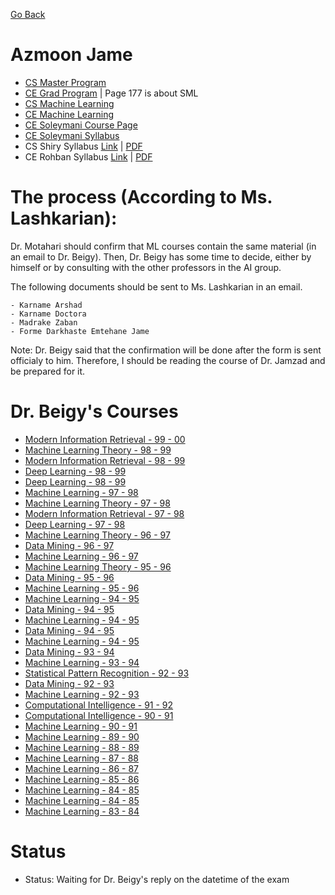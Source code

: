 [Go Back](https://github.com/arm-on/plan/blob/main/README.md)

# Azmoon Jame
- [CS Master Program](https://github.com/arm-on/plan/blob/main/materials/cs-master.pdf)
- [CE Grad Program](https://github.com/arm-on/plan/blob/main/materials/ce-grad.pdf) | Page 177 is about SML
- [CS Machine Learning](https://github.com/arm-on/plan/blob/main/materials/cs-ml.pdf)
- [CE Machine Learning](https://github.com/arm-on/plan/blob/main/materials/ce-ml.pdf)
- [CE Soleymani Course Page](http://ce.sharif.edu/courses/99-00/1/ce717-1/index.php/section/resources/file/resources)
- [CE Soleymani Syllabus](https://github.com/arm-on/plan/blob/main/materials/ML-Soleymani-Syllabus.pdf)
- CS Shiry Syllabus [Link](https://ce.aut.ac.ir/~shiry/lecture/machine-learning/ml.html#Syllabus) | [PDF](https://github.com/arm-on/plan/blob/main/materials/ML-Shiry-Syllabus.pdf)
- CE Rohban Syllabus [Link](https://docs.google.com/document/d/19zYwnmGbBs8Dupdvsw_owwUB7b1NEeuHGRdhYUmdx0Y/edit) | [PDF](https://github.com/arm-on/plan/blob/main/materials/ML-Rohban-Syllabus.pdf)

# The process (According to Ms. Lashkarian):

Dr. Motahari should confirm that ML courses contain the same material (in an email to Dr. Beigy).
Then, Dr. Beigy has some time to decide, either by himself or by consulting with the other professors in the AI group.

The following documents should be sent to Ms. Lashkarian in an email.

    - Karname Arshad
    - Karname Doctora
    - Madrake Zaban
    - Forme Darkhaste Emtehane Jame

Note: Dr. Beigy said that the confirmation will be done after the form is sent officialy to him. Therefore, I should be reading the course of Dr. Jamzad and be prepared for it.

# Dr. Beigy's Courses
- [Modern Information Retrieval - 99 - 00](http://ce.sharif.edu/courses/99-00/1/ce324-1/)
- [Machine Learning Theory - 98 - 99](http://ce.sharif.edu/courses/98-99/2/ce718-1/)
- [Modern Information Retrieval - 98 - 99](http://ce.sharif.edu/courses/98-99/1/ce324-1/)
- [Deep Learning - 98 - 99](http://ce.sharif.edu/courses/98-99/1/ce718-1/)
- [Deep Learning - 98 - 99](http://ce.sharif.edu/courses/98-99/1/ce719-1/)
- [Machine Learning - 97 - 98](http://ce.sharif.edu/courses/97-98/2/ce717-1/)
- [Machine Learning Theory - 97 - 98](http://ce.sharif.edu/courses/97-98/2/ce718-1/)
- [Modern Information Retrieval - 97 - 98](http://ce.sharif.edu/courses/97-98/1/ce324-2/)
- [Deep Learning - 97 - 98](http://ce.sharif.edu/courses/97-98/1/ce959-1/)
- [Machine Learning Theory - 96 - 97](http://ce.sharif.edu/courses/96-97/2/ce718-1/)
- [Data Mining - 96 - 97](http://ce.sharif.edu/courses/96-97/1/ce714-1/)
- [Machine Learning - 96 - 97](http://ce.sharif.edu/courses/96-97/1/ce717-1/)
- [Machine Learning Theory - 95 - 96](http://ce.sharif.edu/courses/95-96/2/ce718-1/)
- [Data Mining - 95 - 96](http://ce.sharif.edu/courses/95-96/1/ce714-1/)
- [Machine Learning - 95 - 96](http://ce.sharif.edu/courses/95-96/1/ce717-1/)
- [Machine Learning - 94 - 95](http://ce.sharif.edu/courses/94-95/2/ce959-1/)
- [Data Mining - 94 - 95](http://ce.sharif.edu/courses/94-95/1/ce714-1/)
- [Machine Learning - 94 - 95](http://ce.sharif.edu/courses/94-95/1/ce717-1/)
- [Data Mining - 94 - 95](http://ce.sharif.edu/courses/94-95/1/ce714-1/)
- [Machine Learning - 94 - 95](http://ce.sharif.edu/courses/94-95/1/ce717-1/)
- [Data Mining - 93 - 94](http://ce.sharif.edu/courses/93-94/1/ce714-1)
- [Machine Learning - 93 - 94](http://ce.sharif.edu/courses/93-94/1/ce717-1)
- [Statistical Pattern Recognition - 92 - 93](http://ce.sharif.edu/courses/92-93/2/ce725-1)
- [Data Mining - 92 - 93](http://ce.sharif.edu/courses/92-93/1/ce714-1)
- [Machine Learning - 92 - 93](http://ce.sharif.edu/courses/92-93/1/ce717-1)
- [Computational Intelligence - 91 - 92](http://ce.sharif.edu/courses/91-92/2/ce777-1)
- [Computational Intelligence - 90 - 91](http://ce.sharif.edu/courses/90-91/2/ce777-1)
- [Machine Learning - 90 - 91](http://ce.sharif.edu/courses/90-91/1/ce717-1)
- [Machine Learning - 89 - 90](http://ce.sharif.edu/courses/89-90/1/ce717-1)
- [Machine Learning - 88 - 89](http://ce.sharif.edu/courses/88-89/1/ce717-1)
- [Machine Learning - 87 - 88](http://ce.sharif.edu/courses/87-88/1/ce717)
- [Machine Learning - 86 - 87](http://ce.sharif.edu/courses/86-87/1/ce717)
- [Machine Learning - 85 - 86](http://ce.sharif.edu/courses/85-86/2/ce717)
- [Machine Learning - 84 - 85](http://ce.sharif.edu/courses/84-85/2/ce717)
- [Machine Learning - 84 - 85](http://ce.sharif.edu/courses/84-85/1/ce714)
- [Machine Learning - 83 - 84](http://ce.sharif.edu/courses/83-84/1/ce717)
# Status

- Status: Waiting for Dr. Beigy's reply on the datetime of the exam